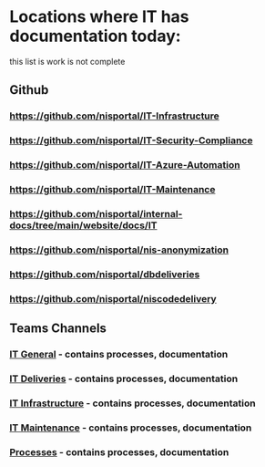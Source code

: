 # Locations where IT has documentation today:
this list is work is not complete

## Github
### https://github.com/nisportal/IT-Infrastructure
### https://github.com/nisportal/IT-Security-Compliance
### https://github.com/nisportal/IT-Azure-Automation
### https://github.com/nisportal/IT-Maintenance
### https://github.com/nisportal/internal-docs/tree/main/website/docs/IT
### https://github.com/nisportal/nis-anonymization
### https://github.com/nisportal/dbdeliveries
### https://github.com/nisportal/niscodedelivery

## Teams Channels

### [IT General](https://nordicinsurancesoftware.sharepoint.com/:f:/r/sites/ITDepartment/Delte%20dokumenter/General?csf=1&web=1&e=LL4Bgn) - contains processes, documentation
### [IT Deliveries](https://nordicinsurancesoftware.sharepoint.com/:f:/r/sites/ITDepartment/Delte%20dokumenter/Deliveries?csf=1&web=1&e=Q9kqjH) - contains processes, documentation
### [IT Infrastructure](https://nordicinsurancesoftware.sharepoint.com/:f:/s/ITDepartment/EoSr8eiMoDVHuGZpsrO0RkIBwDthhTJBMm9M4S0uEFclPA?e=Wxacsb) - contains processes, documentation
### [IT Maintenance](https://nordicinsurancesoftware.sharepoint.com/:f:/s/ITDepartment/EvpTsm68IJlNjxdKnQtv4RcBsoQ9z2BZC2WVGNdwS6STdw?e=Ue91Mj) - contains processes, documentation
### [Processes](https://nordicinsurancesoftware.sharepoint.com/:f:/s/ITDepartment/EuVpVNoQuDpBpwobM51nJ5gBgKNpvrrJv4w11713hGKGLQ?e=1UugXr) - contains processes, documentation
